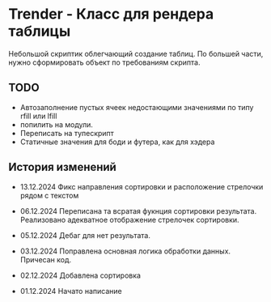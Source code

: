 # Trender - Класс для рендера таблицы

Небольшой скриптик облегчающий создание таблиц.
По большей части, нужно сформировать объект по требованиям скрипта.

## TODO

- Автозаполнение пустых ячеек недостающими значениями по типу rfill или lfill
- попилить на модули.
- Переписать на тупескрипт
- Статичные значения для боди и футера, как для хэдера


## История изменений

- 13.12.2024
Фикс направления сортировки и расположение стрелочки рядом с текстом

- 06.12.2024
Переписана та всратая фукнция сортировки результата. Реализовано адекватное отображение стрелочек сортировки.

- 05.12.2024
Дебаг для нет результата.

- 03.12.2024
Поправлена основная логика обработки данных. Причесан код.

- 02.12.2024
Добавлена сортировка

- 01.12.2024
Начато написание